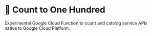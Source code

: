 # 🧮 Count to One Hundred
Experimental Google Cloud Function to count and catalog service APIs native to Google Cloud Platform.